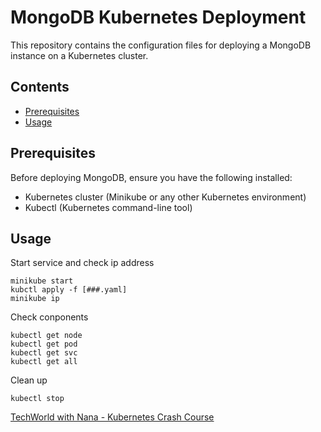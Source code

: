 # MongoDB Kubernetes Deployment

This repository contains the configuration files for deploying a MongoDB instance on a Kubernetes cluster.

## Contents

- [Prerequisites](#prerequisites)
- [Usage](#usage)

## Prerequisites

Before deploying MongoDB, ensure you have the following installed:

- Kubernetes cluster (Minikube or any other Kubernetes environment)
- Kubectl (Kubernetes command-line tool)

## Usage
Start service and check ip address
```
minikube start
kubctl apply -f [###.yaml]
minikube ip
```
Check conponents
```
kubectl get node
kubectl get pod
kubectl get svc
kubectl get all
```
Clean up
```
kubectl stop
```

[TechWorld with Nana - Kubernetes Crash Course](https://www.youtube.com/watch?v=s_o8dwzRlu4)

